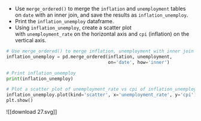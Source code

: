 - Use `merge_ordered()` to merge the `inflation` and `unemployment` tables on `date` with an inner join, and save the results as `inflation_unemploy`.
- Print the `inflation_unemploy` dataframe.
- Using `inflation_unemploy`, create a scatter plot with `unemployment_rate` on the horizontal axis and `cpi` (inflation) on the vertical axis.
```Python
# Use merge_ordered() to merge inflation, unemployment with inner join
inflation_unemploy = pd.merge_ordered(inflation, unemployment, 
									  on='date', how='inner')

# Print inflation_unemploy 
print(inflation_unemploy)

# Plot a scatter plot of unemployment_rate vs cpi of inflation_unemploy
inflation_unemploy.plot(kind='scatter', x='unemployment_rate', y='cpi')
plt.show()
```
![[download 27.svg]]
